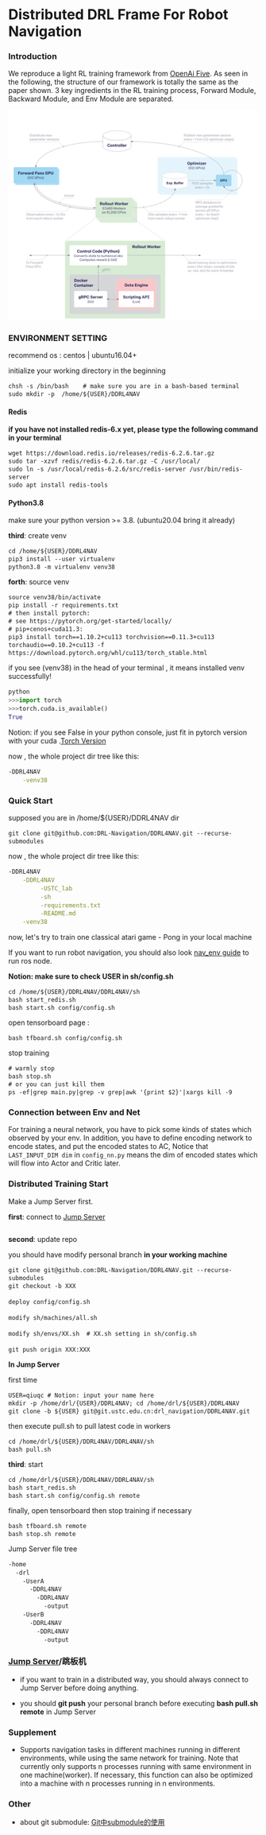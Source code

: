 # Distributed DRL Frame For Robot Navigation

### Introduction

We reproduce a light RL training framework from [OpenAi Five](https://arxiv.org/abs/1912.06680). As seen in the following, the structure of our framework is totally the same as the paper shown. 3 key ingredients in the RL training process, Forward Module, Backward Module, and Env Module are separated.

![image-20220128203623248](png/README.assets/image-20220128203623248.png)



### ENVIRONMENT SETTING

recommend os : centos | ubuntu16.04+

initialize your working directory in the beginning

```
chsh -s /bin/bash    # make sure you are in a bash-based terminal
sudo mkdir -p  /home/${USER}/DDRL4NAV
```

#### Redis

**if you have not installed redis-6.x yet,  please type the following command in your terminal** 

```
wget https://download.redis.io/releases/redis-6.2.6.tar.gz
sudo tar -xzvf redis/redis-6.2.6.tar.gz -C /usr/local/
sudo ln -s /usr/local/redis-6.2.6/src/redis-server /usr/bin/redis-server
sudo apt install redis-tools
```

#### Python3.8
make sure your python version >= 3.8. (ubuntu20.04 bring it already)


**third**: create venv

```
cd /home/${USER}/DDRL4NAV
pip3 install --user virtualenv
python3.8 -m virtualenv venv38

```

**forth**: source venv

```
source venv38/bin/activate
pip install -r requirements.txt
# then install pytorch: 
# see https://pytorch.org/get-started/locally/
# pip+cenos+cuda11.3:
pip3 install torch==1.10.2+cu113 torchvision==0.11.3+cu113 torchaudio==0.10.2+cu113 -f https://download.pytorch.org/whl/cu113/torch_stable.html
```

if you see (venv38)  in the head of your terminal , it means installed venv successfully!
```py
python
>>>import torch
>>>torch.cuda.is_available()
True
```
Notion: if you see False in your python console, just fit in pytorch version with your cuda .[Torch Version](https://pytorch.org/get-started/previous-versions)

now , the whole project dir tree like this:

```sh
-DDRL4NAV
​    -venv38
```

### Quick Start

supposed you are in /home/${USER}/DDRL4NAV dir

```
git clone git@github.com:DRL-Navigation/DDRL4NAV.git --recurse-submodules
```

now , the whole project dir tree like this:

```sh
-DDRL4NAV
​    -DDRL4NAV
​         -USTC_lab
​         -sh
​         -requirements.txt
​         -README.md
​    -venv38
```

now, let's try to train one classical atari game - Pong in your local machine

If you want to run robot navigation, you should also look [nav_env guide](https://git.ustc.edu.cn/drl_navigation/drlnav_env) to run ros node.

**Notion: make sure to check USER in sh/config.sh**

```
cd /home/${USER}/DDRL4NAV/DDRL4NAV/sh
bash start_redis.sh
bash start.sh config/config.sh
```

open tensorboard page :

```
bash tfboard.sh config/config.sh
```

stop training

```
# warmly stop
bash stop.sh
# or you can just kill them
ps -ef|grep main.py|grep -v grep|awk '{print $2}'|xargs kill -9
```
### Connection between Env and Net
For training a neural network, you have to pick some kinds of states which observed by your env.
In addition, you have to define encoding network to encode states, and put the encoded states to AC,
Notice that `LAST_INPUT_DIM dim` in `config_nn.py`  means the dim of encoded states which will flow into
Actor and Critic later.


### Distributed Training Start
Make a Jump Server first.

**first**: connect to [Jump Server](https://zh.wikipedia.org/wiki/%E8%B7%B3%E6%9D%BF%E6%9C%BA)

```

```

**second**:  update repo

you should have modify personal branch **in your working machine**

```
git clone git@github.com:DRL-Navigation/DDRL4NAV.git --recurse-submodules
git checkout -b XXX

deploy config/config.sh

modify sh/machines/all.sh

modify sh/envs/XX.sh  # XX.sh setting in sh/config.sh

git push origin XXX:XXX
```

**In Jump Server**

first time 

```
USER=qiuqc # Notion: input your name here
mkdir -p /home/drl/{USER}/DDRL4NAV; cd /home/drl/${USER}/DDRL4NAV
git clone -b ${USER} git@git.ustc.edu.cn:drl_navigation/DDRL4NAV.git
```

then execute pull.sh to pull latest code in workers

```
cd /home/drl/${USER}/DDRL4NAV/DDRL4NAV/sh
bash pull.sh
```

**third**: start

```
cd /home/drl/${USER}/DDRL4NAV/DDRL4NAV/sh
bash start_redis.sh
bash start.sh config/config.sh remote
```

finally, open tensorboard then stop training if necessary

```
bash tfboard.sh remote
bash stop.sh remote
```
Jump Server file tree
```sh
-home
  -drl
    -UserA
      -DDRL4NAV
        -DDRL4NAV
          -output
    -UserB
      -DDRL4NAV
        -DDRL4NAV
          -output
```

### [Jump Server](https://zh.wikipedia.org/wiki/%E8%B7%B3%E6%9D%BF%E6%9C%BA)/跳板机

- if you want to train in a distributed way, you should always connect to Jump Server before doing anything.

- you should **git push** your personal branch before executing **bash pull.sh remote** in Jump Server

  

### Supplement

- Supports navigation tasks in different machines running in different environments, while using the same network for training. Note that currently only supports n processes running with same environment in one machine(worker). If necessary, this function can also be optimized into a machine with n processes running in n environments.




### Other
- about git submodule:  [Git中submodule的使用](https://zhuanlan.zhihu.com/p/87053283)
